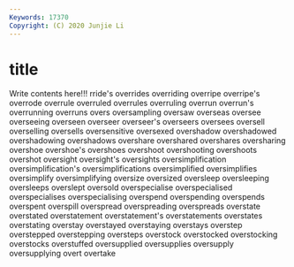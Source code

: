 ```yaml
---
Keywords: 17370
Copyright: (C) 2020 Junjie Li
---
```


# title

Write contents here!!!
rride's 
overrides 
overriding 
overripe 
overripe's 
overrode 
overrule 
overruled 
overrules
overruling 
overrun 
overrun's 
overrunning 
overruns 
overs 
oversampling 
oversaw 
overseas 
oversee
overseeing 
overseen 
overseer 
overseer's 
overseers 
oversees 
oversell 
overselling 
oversells 
oversensitive
oversexed 
overshadow 
overshadowed 
overshadowing 
overshadows 
overshare 
overshared 
overshares 
oversharing 
overshoe
overshoe's 
overshoes 
overshoot 
overshooting 
overshoots 
overshot 
oversight 
oversight's 
oversights 
oversimplification
oversimplification's 
oversimplifications 
oversimplified 
oversimplifies 
oversimplify 
oversimplifying 
oversize 
oversized 
oversleep 
oversleeping
oversleeps 
overslept 
oversold 
overspecialise 
overspecialised 
overspecialises 
overspecialising 
overspend 
overspending 
overspends
overspent 
overspill 
overspread 
overspreading 
overspreads 
overstate 
overstated 
overstatement 
overstatement's 
overstatements
overstates 
overstating 
overstay 
overstayed 
overstaying 
overstays 
overstep 
overstepped 
overstepping 
oversteps
overstock 
overstocked 
overstocking 
overstocks 
overstuffed 
oversupplied 
oversupplies 
oversupply 
oversupplying 
overt
overtake 
